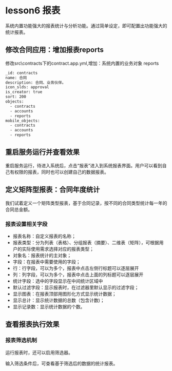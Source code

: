 # lesson6  报表

系统内置功能强大的报表统计与分析功能。通过简单设定，即可配置出功能强大的统计报表。

## 修改合同应用：增加报表reports

修改src\contracts下的contract.app.yml,增加：系统内置的业务对象 reports

```bash
_id: contracts
name: 合同
description: 合同、业务伙伴。
icon_slds: approval
is_creator: true
sort: 200
objects: 
  - contracts
  - accounts
  - reports
mobile_objects:
  - contracts
  - accounts
  - reports
```

## 重启服务运行并查看效果

重启服务运行，待进入系统后，点击“报表”进入到系统报表界面。用户可以看到自己有权限的报表，同时也可以创建自己的数据报表。

## 定义矩阵型报表：合同年度统计

我们试着定义一个矩阵类型报表，基于合同记录，按不同的合同类型统计每一年的合同总金额。

### 报表设置相关字段

- 报表名称：自定义报表的名称；
- 报表类型：分为列表（表格）、分组报表（摘要）、二维表（矩阵），可根据用户的实际使用需求选择对应的报表类型；
- 对象名：报表统计的主对象；
- 字段：在报表中需要使用的字段；
- 行：行字段，可以为多个，报表中点击左侧行标题可以逐层展开
- 列：列字段，可以为多个，报表中点击上面的列标题可以逐层展开
- 统计字段：选中的字段显示在中间统计区域中
- 默认过滤字段：显示报表时，在过滤器里默认显示的过滤字段；
- 显示图表：在报表顶部用图形化方式显示统计数据；
- 显示总计：显示统计数据的总数（包含计数)；
- 显示记录数：显示统计数据的个数。

## 查看报表执行效果

### 报表筛选机制

运行报表时，还可以启用筛选器。

输入筛选条件后，可查看基于筛选后的数据的统计报表。